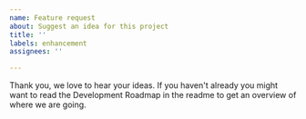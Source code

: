 ```yaml
---
name: Feature request
about: Suggest an idea for this project
title: ''
labels: enhancement
assignees: ''

---
```


Thank you, we love to hear your ideas. If you haven't already you might want to read the Development Roadmap in the readme to get an overview of where we are going.
